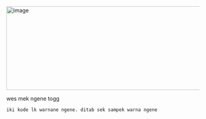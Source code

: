 <img width="575" height="218" alt="image" src="https://github.com/user-attachments/assets/b286013c-6f0b-42f6-98a5-5e6e46b8fda9" />

wes mek ngene togg

    iki kode lk warnane ngene. ditab sek sampek warna ngene
